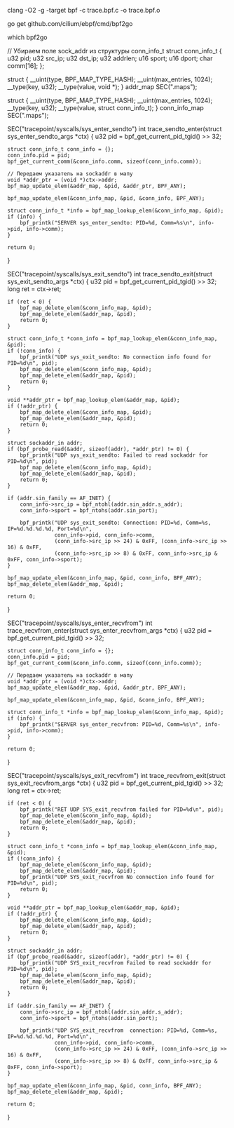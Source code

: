 clang -O2 -g -target bpf -c trace.bpf.c -o trace.bpf.o

go get github.com/cilium/ebpf/cmd/bpf2go

which bpf2go

// Убираем поле sock_addr из структуры conn_info_t
struct conn_info_t {
    u32 pid;
    u32 src_ip;
    u32 dst_ip;
    u32 addrlen;
    u16 sport;
    u16 dport;
    char comm[16];
};

struct {
    __uint(type, BPF_MAP_TYPE_HASH);
    __uint(max_entries, 1024);
    __type(key, u32);
    __type(value, void *);
} addr_map SEC(".maps");

struct {
    __uint(type, BPF_MAP_TYPE_HASH);
    __uint(max_entries, 1024);
    __type(key, u32);
    __type(value, struct conn_info_t);
} conn_info_map SEC(".maps");

SEC("tracepoint/syscalls/sys_enter_sendto")
int trace_sendto_enter(struct sys_enter_sendto_args *ctx) {
    u32 pid = bpf_get_current_pid_tgid() >> 32;
    
    struct conn_info_t conn_info = {};
    conn_info.pid = pid;
    bpf_get_current_comm(&conn_info.comm, sizeof(conn_info.comm));

    // Передаем указатель на sockaddr в мапу
    void *addr_ptr = (void *)ctx->addr;
    bpf_map_update_elem(&addr_map, &pid, &addr_ptr, BPF_ANY);

    bpf_map_update_elem(&conn_info_map, &pid, &conn_info, BPF_ANY);

    struct conn_info_t *info = bpf_map_lookup_elem(&conn_info_map, &pid);
    if (info) {
        bpf_printk("SERVER sys_enter_sendto: PID=%d, Comm=%s\n", info->pid, info->comm);
    }

    return 0;
}

SEC("tracepoint/syscalls/sys_exit_sendto")
int trace_sendto_exit(struct sys_exit_sendto_args *ctx) {
    u32 pid = bpf_get_current_pid_tgid() >> 32;
    long ret = ctx->ret;

    if (ret < 0) {
        bpf_map_delete_elem(&conn_info_map, &pid);
        bpf_map_delete_elem(&addr_map, &pid);
        return 0;
    }

    struct conn_info_t *conn_info = bpf_map_lookup_elem(&conn_info_map, &pid);
    if (!conn_info) {
        bpf_printk("UDP sys_exit_sendto: No connection info found for PID=%d\n", pid);
        bpf_map_delete_elem(&conn_info_map, &pid);
        bpf_map_delete_elem(&addr_map, &pid);
        return 0;
    }

    void **addr_ptr = bpf_map_lookup_elem(&addr_map, &pid);
    if (!addr_ptr) {
        bpf_map_delete_elem(&conn_info_map, &pid);
        bpf_map_delete_elem(&addr_map, &pid);
        return 0;
    }

    struct sockaddr_in addr;
    if (bpf_probe_read(&addr, sizeof(addr), *addr_ptr) != 0) {
        bpf_printk("UDP sys_exit_sendto: Failed to read sockaddr for PID=%d\n", pid);
        bpf_map_delete_elem(&conn_info_map, &pid);
        bpf_map_delete_elem(&addr_map, &pid);
        return 0;
    }

    if (addr.sin_family == AF_INET) {
        conn_info->src_ip = bpf_ntohl(addr.sin_addr.s_addr);
        conn_info->sport = bpf_ntohs(addr.sin_port);

        bpf_printk("UDP sys_exit_sendto: Connection: PID=%d, Comm=%s, IP=%d.%d.%d.%d, Port=%d\n",
                   conn_info->pid, conn_info->comm,
                   (conn_info->src_ip >> 24) & 0xFF, (conn_info->src_ip >> 16) & 0xFF,
                   (conn_info->src_ip >> 8) & 0xFF, conn_info->src_ip & 0xFF, conn_info->sport);
    }

    bpf_map_update_elem(&conn_info_map, &pid, conn_info, BPF_ANY);
    bpf_map_delete_elem(&addr_map, &pid);

    return 0;
}

SEC("tracepoint/syscalls/sys_enter_recvfrom")
int trace_recvfrom_enter(struct sys_enter_recvfrom_args *ctx) {
    u32 pid = bpf_get_current_pid_tgid() >> 32;

    struct conn_info_t conn_info = {};
    conn_info.pid = pid;
    bpf_get_current_comm(&conn_info.comm, sizeof(conn_info.comm));

    // Передаем указатель на sockaddr в мапу
    void *addr_ptr = (void *)ctx->addr;
    bpf_map_update_elem(&addr_map, &pid, &addr_ptr, BPF_ANY);

    bpf_map_update_elem(&conn_info_map, &pid, &conn_info, BPF_ANY);

    struct conn_info_t *info = bpf_map_lookup_elem(&conn_info_map, &pid);
    if (info) {
        bpf_printk("SERVER sys_enter_recvfrom: PID=%d, Comm=%s\n", info->pid, info->comm);
    }

    return 0;
}

SEC("tracepoint/syscalls/sys_exit_recvfrom")
int trace_recvfrom_exit(struct sys_exit_recvfrom_args *ctx) {
    u32 pid = bpf_get_current_pid_tgid() >> 32;
    long ret = ctx->ret;

    if (ret < 0) {
        bpf_printk("RET UDP SYS_exit_recvfrom failed for PID=%d\n", pid);
        bpf_map_delete_elem(&conn_info_map, &pid);
        bpf_map_delete_elem(&addr_map, &pid);
        return 0;
    }

    struct conn_info_t *conn_info = bpf_map_lookup_elem(&conn_info_map, &pid);
    if (!conn_info) {
        bpf_map_delete_elem(&conn_info_map, &pid);
        bpf_map_delete_elem(&addr_map, &pid);
        bpf_printk("UDP SYS_exit_recvfrom No connection info found for PID=%d\n", pid);
        return 0;
    }

    void **addr_ptr = bpf_map_lookup_elem(&addr_map, &pid);
    if (!addr_ptr) {
        bpf_map_delete_elem(&conn_info_map, &pid);
        bpf_map_delete_elem(&addr_map, &pid);
        return 0;
    }

    struct sockaddr_in addr;
    if (bpf_probe_read(&addr, sizeof(addr), *addr_ptr) != 0) {
        bpf_printk("UDP SYS_exit_recvfrom Failed to read sockaddr for PID=%d\n", pid);
        bpf_map_delete_elem(&conn_info_map, &pid);
        bpf_map_delete_elem(&addr_map, &pid);
        return 0;
    }

    if (addr.sin_family == AF_INET) {
        conn_info->src_ip = bpf_ntohl(addr.sin_addr.s_addr);
        conn_info->sport = bpf_ntohs(addr.sin_port);

        bpf_printk("UDP SYS_exit_recvfrom  connection: PID=%d, Comm=%s, IP=%d.%d.%d.%d, Port=%d\n",
                   conn_info->pid, conn_info->comm,
                   (conn_info->src_ip >> 24) & 0xFF, (conn_info->src_ip >> 16) & 0xFF,
                   (conn_info->src_ip >> 8) & 0xFF, conn_info->src_ip & 0xFF, conn_info->sport);
    }

    bpf_map_update_elem(&conn_info_map, &pid, conn_info, BPF_ANY);
    bpf_map_delete_elem(&addr_map, &pid);

    return 0;
}


